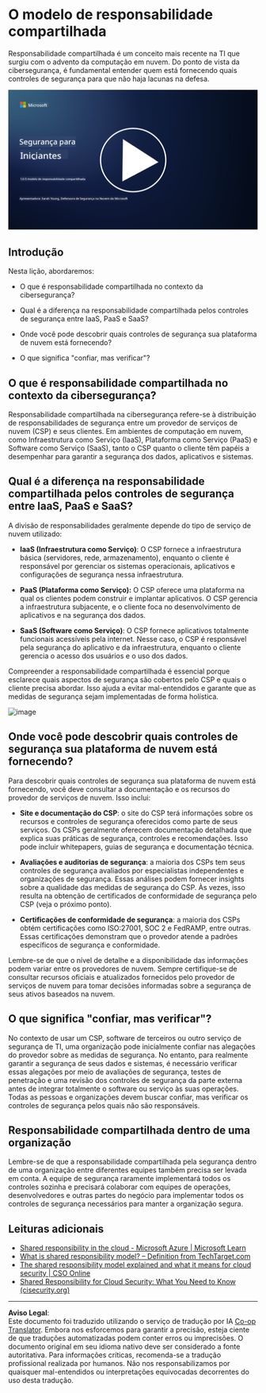 <!--
CO_OP_TRANSLATOR_METADATA:
{
  "original_hash": "a48db640d80c786b928ca178c414f084",
  "translation_date": "2025-09-03T21:03:38+00:00",
  "source_file": "1.6 Shared responsibility model.md",
  "language_code": "br"
}
-->
# O modelo de responsabilidade compartilhada

Responsabilidade compartilhada é um conceito mais recente na TI que surgiu com o advento da computação em nuvem. Do ponto de vista da cibersegurança, é fundamental entender quem está fornecendo quais controles de segurança para que não haja lacunas na defesa.

[![Assista ao vídeo](../../translated_images/1-6_placeholder.e5f314ee81b946d2e99745a3aa36e96432cc432ceaf4b20df35aa84d62ce2408.br.png)](https://learn-video.azurefd.net/vod/player?id=20bf114b-e90d-428e-ae62-81aa9e9a7175)

## Introdução

Nesta lição, abordaremos:

 - O que é responsabilidade compartilhada no contexto da cibersegurança?
   
 - Qual é a diferença na responsabilidade compartilhada pelos controles de segurança entre IaaS, PaaS e SaaS?

 - Onde você pode descobrir quais controles de segurança sua plataforma de nuvem está fornecendo?

 - O que significa "confiar, mas verificar"?

## O que é responsabilidade compartilhada no contexto da cibersegurança?

Responsabilidade compartilhada na cibersegurança refere-se à distribuição de responsabilidades de segurança entre um provedor de serviços de nuvem (CSP) e seus clientes. Em ambientes de computação em nuvem, como Infraestrutura como Serviço (IaaS), Plataforma como Serviço (PaaS) e Software como Serviço (SaaS), tanto o CSP quanto o cliente têm papéis a desempenhar para garantir a segurança dos dados, aplicativos e sistemas.

## Qual é a diferença na responsabilidade compartilhada pelos controles de segurança entre IaaS, PaaS e SaaS?

A divisão de responsabilidades geralmente depende do tipo de serviço de nuvem utilizado:

 - **IaaS (Infraestrutura como Serviço)**: O CSP fornece a infraestrutura básica (servidores, rede, armazenamento), enquanto o cliente é responsável por gerenciar os sistemas operacionais, aplicativos e configurações de segurança nessa infraestrutura.
   
 - **PaaS (Plataforma como Serviço):** O CSP oferece uma plataforma na qual os clientes podem construir e implantar aplicativos. O CSP gerencia a infraestrutura subjacente, e o cliente foca no desenvolvimento de aplicativos e na segurança dos dados.

 - **SaaS (Software como Serviço)**: O CSP fornece aplicativos totalmente funcionais acessíveis pela internet. Nesse caso, o CSP é responsável pela segurança do aplicativo e da infraestrutura, enquanto o cliente gerencia o acesso dos usuários e o uso dos dados.

Compreender a responsabilidade compartilhada é essencial porque esclarece quais aspectos de segurança são cobertos pelo CSP e quais o cliente precisa abordar. Isso ajuda a evitar mal-entendidos e garante que as medidas de segurança sejam implementadas de forma holística.

![image](https://github.com/microsoft/Security-101/assets/139931591/7229a633-ec03-44d3-aa74-6c9810f5c47b)

## Onde você pode descobrir quais controles de segurança sua plataforma de nuvem está fornecendo?

Para descobrir quais controles de segurança sua plataforma de nuvem está fornecendo, você deve consultar a documentação e os recursos do provedor de serviços de nuvem. Isso inclui:

 - **Site e documentação do CSP**: o site do CSP terá informações sobre os recursos e controles de segurança oferecidos como parte de seus serviços. Os CSPs geralmente oferecem documentação detalhada que explica suas práticas de segurança, controles e recomendações. Isso pode incluir whitepapers, guias de segurança e documentação técnica.
   
 - **Avaliações e auditorias de segurança**: a maioria dos CSPs tem seus controles de segurança avaliados por especialistas independentes e organizações de segurança. Essas análises podem fornecer insights sobre a qualidade das medidas de segurança do CSP. Às vezes, isso resulta na obtenção de certificados de conformidade de segurança pelo CSP (veja o próximo ponto).
   
 - **Certificações de conformidade de segurança**: a maioria dos CSPs obtém certificações como ISO:27001, SOC 2 e FedRAMP, entre outras. Essas certificações demonstram que o provedor atende a padrões específicos de segurança e conformidade.

Lembre-se de que o nível de detalhe e a disponibilidade das informações podem variar entre os provedores de nuvem. Sempre certifique-se de consultar recursos oficiais e atualizados fornecidos pelo provedor de serviços de nuvem para tomar decisões informadas sobre a segurança de seus ativos baseados na nuvem.

## O que significa "confiar, mas verificar"?

No contexto de usar um CSP, software de terceiros ou outro serviço de segurança de TI, uma organização pode inicialmente confiar nas alegações do provedor sobre as medidas de segurança. No entanto, para realmente garantir a segurança de seus dados e sistemas, é necessário verificar essas alegações por meio de avaliações de segurança, testes de penetração e uma revisão dos controles de segurança da parte externa antes de integrar totalmente o software ou serviço às suas operações. Todas as pessoas e organizações devem buscar confiar, mas verificar os controles de segurança pelos quais não são responsáveis.

## Responsabilidade compartilhada dentro de uma organização

Lembre-se de que a responsabilidade compartilhada pela segurança dentro de uma organização entre diferentes equipes também precisa ser levada em conta. A equipe de segurança raramente implementará todos os controles sozinha e precisará colaborar com equipes de operações, desenvolvedores e outras partes do negócio para implementar todos os controles de segurança necessários para manter a organização segura.

## Leituras adicionais
- [Shared responsibility in the cloud - Microsoft Azure | Microsoft Learn](https://learn.microsoft.com/azure/security/fundamentals/shared-responsibility?WT.mc_id=academic-96948-sayoung)
- [What is shared responsibility model? – Definition from TechTarget.com](https://www.techtarget.com/searchcloudcomputing/definition/shared-responsibility-model)
- [The shared responsibility model explained and what it means for cloud security | CSO Online](https://www.csoonline.com/article/570779/the-shared-responsibility-model-explained-and-what-it-means-for-cloud-security.html)
- [Shared Responsibility for Cloud Security: What You Need to Know (cisecurity.org)](https://www.cisecurity.org/insights/blog/shared-responsibility-cloud-security-what-you-need-to-know)

---

**Aviso Legal**:  
Este documento foi traduzido utilizando o serviço de tradução por IA [Co-op Translator](https://github.com/Azure/co-op-translator). Embora nos esforcemos para garantir a precisão, esteja ciente de que traduções automatizadas podem conter erros ou imprecisões. O documento original em seu idioma nativo deve ser considerado a fonte autoritativa. Para informações críticas, recomenda-se a tradução profissional realizada por humanos. Não nos responsabilizamos por quaisquer mal-entendidos ou interpretações equivocadas decorrentes do uso desta tradução.